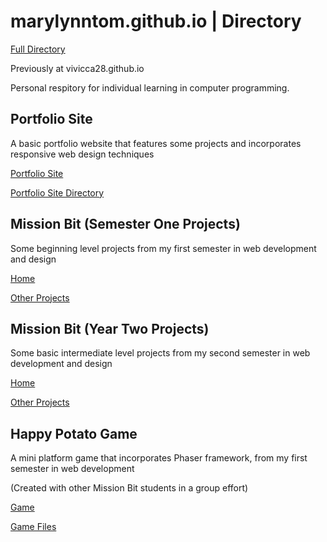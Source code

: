 # marylynntom.github.io | Directory

[Full Directory](https://github.com/marylynntom/marylynntom.github.io)

Previously at vivicca28.github.io

Personal respitory for individual learning in computer programming.


## Portfolio Site

A basic portfolio website that features some projects and incorporates responsive web design techniques

[Portfolio Site](marylynntom.github.io/udacity)

[Portfolio Site Directory](https://www.github.com/marylynntom/marylynntom.github.io/tree/master/udacity)


## Mission Bit (Semester One Projects)

Some beginning level projects from my first semester in web development and design

[Home](marylynntom.github.io/missionbit)

[Other Projects](https://www.github.com/marylynntom/marylynntom.github.io/tree/master/missionbit)


## Mission Bit (Year Two Projects)

Some basic intermediate level projects from my second semester in web development and design

[Home](marylynntom.github.io/missionbit2)

[Other Projects](http://www.github.com/marylynntom/marylynntom.github.io/tree/master/missionbit2)


## Happy Potato Game

A mini platform game that incorporates Phaser framework, from my first semester in web development

(Created with other Mission Bit students in a group effort)

[Game](marylynntom.github.io/udacity)

[Game Files](http://www.github.com/marylynntom/marylynntom.github.io/tree/master/udacity)
